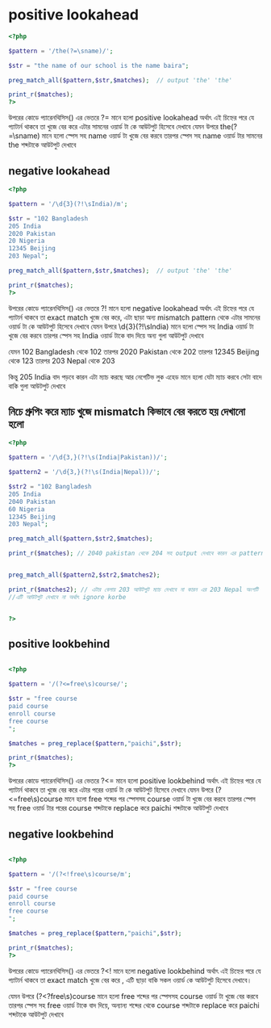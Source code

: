 # positive lookahead

```php
<?php

$pattern = '/the(?=\sname)/';

$str = "the name of our school is the name baira";

preg_match_all($pattern,$str,$matches);  // output 'the' 'the'

print_r($matches);
?>
```

উপরের কোডে প্যারেনথিসিস() এর ভেতরে ?= মানে হলো positive lookahead অর্থাৎ  এই চিহ্নের পরে যে প্যাটার্ন থাকবে 
তা খুজে বের করে এটার সামনের ওয়ার্ড টা কে আউটপুট হিসেবে দেখাবে
যেমন উপরে the(?=\sname) মানে হলো স্পেস সহ name ওয়ার্ড টা খুজে বের করবে তারপর স্পেস সহ name ওয়ার্ড টার সামনের the শব্দটাকে আউটপুট দেখাবে

## negative lookahead

```php
<?php

$pattern = '/\d{3}(?!\sIndia)/m';

$str = "102 Bangladesh
205 India
2020 Pakistan
20 Nigeria
12345 Beijing
203 Nepal";

preg_match_all($pattern,$str,$matches);  // output 'the' 'the'

print_r($matches);
?>
```

উপরের কোডে প্যারেনথিসিস() এর ভেতরে ?! মানে হলো negative lookahead অর্থাৎ  এই চিহ্নের পরে যে প্যাটার্ন থাকবে 
তা exact match খুজে বের করে, এটা ছাড়া অন্য mismatch pattern থেকে এটার সামনের ওয়ার্ড টা কে আউটপুট হিসেবে দেখাবে
যেমন উপরে \d{3}(?!\sIndia) মানে হলো স্পেস সহ India ওয়ার্ড টা খুজে বের করবে তারপর স্পেস সহ India ওয়ার্ড টাকে
বাদ দিয়ে অন্য গুলা আউটপুট দেখাবে

যেমন 102 Bangladesh থেকে 102 তারপর 2020 Pakistan থেকে 202 তারপর 12345 Beijing থেকে 123 তারপর 203 Nepal থেকে 203

কিন্তু 205 India বাদ পড়বে কারন এটা ম্যাচ করছে আর নেগেটিভ লুক এহেড মানে হলো যেটা ম্যাচ করবে সেটা বাদে বাকি গুলা আউটপুট দেখাবে


## নিচে গ্রুপিং করে ম্যাচ খুজে mismatch কিভাবে বের করতে হয় দেখানো হলো

```php
<?php

$pattern = '/\d{3,}(?!\s(India|Pakistan))/';

$pattern2 = '/\d{3,}(?!\s(India|Nepal))/';

$str2 = "102 Bangladesh
205 India
2040 Pakistan
60 Nigeria
12345 Beijing
203 Nepal";

preg_match_all($pattern,$str2,$matches);  

print_r($matches); // 2040 pakistan থেকে 204 সহ output দেখাবে কারন এর pattern exact  match হয়নি


preg_match_all($pattern2,$str2,$matches2);  

print_r($matches2); // এটার বেলায় 203 আউটপুট ম্যাচ দেখাবে না কারন এর 203 Nepal অংশটি  exact match  করেছে তাই negative lookahead নিয়ম অনুযায়ী
//এটি আউটপুট দেখাবে না অর্থাৎ ignore korbe


?>
```

## positive lookbehind

```php

<?php

$pattern = '/(?<=free\s)course/';

$str = "free course
paid course
enroll course
free course
";

$matches = preg_replace($pattern,"paichi",$str);  

print_r($matches);
?>
```

উপরের কোডে প্যারেনথিসিস() এর ভেতরে ?<= মানে হলো positive lookbehind অর্থাৎ  এই চিহ্নের পরে যে প্যাটার্ন থাকবে 
তা খুজে বের করে এটার পরের ওয়ার্ড টা কে আউটপুট হিসেবে দেখাবে
যেমন উপরে (?<=free\s)course মানে হলো free শব্দের পর স্পেসসহ course ওয়ার্ড টা খুজে বের করবে
তারপর স্পেস সহ free ওয়ার্ড টার পরের course শব্দটাকে replace করে paichi শব্দটাকে আউটপুট দেখাবে

## negative lookbehind

```php

<?php

$pattern = '/(?<!free\s)course/m';

$str = "free course
paid course
enroll course
free course
";

$matches = preg_replace($pattern,"paichi",$str);  

print_r($matches);
?>
```

উপরের কোডে প্যারেনথিসিস() এর ভেতরে ?<! মানে হলো negative lookbehind অর্থাৎ  এই চিহ্নের পরে যে প্যাটার্ন থাকবে 
তা exact match খুজে বের করে , এটি ছাড়া বাকি সকল ওয়ার্ড কে আউটপুট হিসেবে দেখাবে।

যেমন উপরে (?<?free\s)course মানে হলো free শব্দের পর স্পেসসহ course ওয়ার্ড টা খুজে বের করবে
তারপর স্পেস সহ free ওয়ার্ড টাকে বাদ দিয়ে, অন্যান্য শব্দের থেকে  course শব্দটাকে replace করে paichi শব্দটাকে আউটপুট দেখাবে
